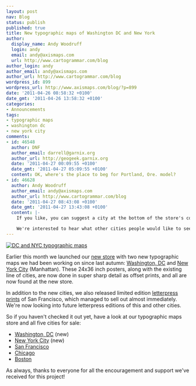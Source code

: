 ```yaml
---
layout: post
nav: Blog
status: publish
published: true
title: New typographic maps of Washington DC and New York
author:
  display_name: Andy Woodruff
  login: andy
  email: andy@axismaps.com
  url: http://www.cartogrammar.com/blog
author_login: andy
author_email: andy@axismaps.com
author_url: http://www.cartogrammar.com/blog
wordpress_id: 899
wordpress_url: http://www.axismaps.com/blog/?p=899
date: '2011-04-26 08:58:32 +0100'
date_gmt: '2011-04-26 13:58:32 +0100'
categories:
- Announcements
tags:
- typographic maps
- washington dc
- new york city
comments:
- id: 46548
  author: DNF
  author_email: darrell@garnix.org
  author_url: http://geogeek.garnix.org
  date: '2011-04-27 00:09:55 +0100'
  date_gmt: '2011-04-27 05:09:55 +0100'
  content: OK, where's the place to beg for Portland, Ore. model?
- id: 46628
  author: Andy Woodruff
  author_email: andy@axismaps.com
  author_url: http://www.cartogrammar.com/blog
  date: '2011-04-27 08:43:08 +0100'
  date_gmt: '2011-04-27 13:43:08 +0100'
  content: |-
    If you like, you can suggest a city at the bottom of the store's contact page: http://store.axismaps.com/contact

    We're interested to hear what other cities people would like to see when it comes time to think about making another map, so we're collecting a list through that page to help sway us in some particular direction.
---
```

<p><a href="http://store.axismaps.com"><img src="{{ site.baseurl }}/media/posts/2011/04/dc_ny1.png" alt="DC and NYC typographic maps" title="DC and NYC typographic maps" class="alignnone size-full wp-image-903" /></a></p>
<p>Earlier this month we launched our <a href="http://store.axismaps.com">new store</a> with two new typographic maps we had been working on since last autumn: <a href="http://store.axismaps.com/product/typographic-map-washington-dc">Washington, DC</a> and <a href="http://store.axismaps.com/product/manhattan">New York City</a> (Manhattan). These 24x36 inch posters, along with the existing line of cities, are now done in super sharp detail as offset prints, and all are now found at the new store.</p>
<p>In addition to the new cities, we also released limited edition <a href="http://www.axismaps.com/com/store/soldout.html">letterpress prints</a> of San Francisco, which managed to sell out almost immediately. We're now looking into future letterpress editions of this and other cities.</p>
<p>So if you haven't checked it out yet, have a look at our typographic maps store and all five cities for sale: </p>
<ul>
<li><a href="http://store.axismaps.com/product/typographic-map-washington-dc">Washington, DC</a> (new)</li>
<li><a href="http://store.axismaps.com/product/manhattan">New York City</a> (new)</li>
<li><a href="http://store.axismaps.com/product/typographic-map-san-francisco">San Francisco</a></li>
<li><a href="http://store.axismaps.com/category/chicago">Chicago</a></li>
<li><a href="http://store.axismaps.com/product/typographic-map-boston">Boston</a></li>
</ul>
<p>As always, thanks to everyone for all the encouragement and support we've received for this project!</p>

